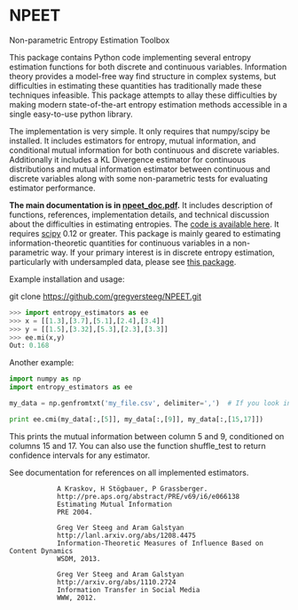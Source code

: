 NPEET
=====

Non-parametric Entropy Estimation Toolbox

This package contains Python code implementing several entropy estimation functions for both discrete and continuous variables. Information theory provides a model-free way find structure in complex systems, but difficulties in estimating these quantities has traditionally made these techniques infeasible. This package attempts to allay these difficulties by making modern state-of-the-art entropy estimation methods accessible in a single easy-to-use python library. 

The implementation is very simple. It only requires that numpy/scipy be installed. It includes estimators for entropy, mutual information, and conditional mutual information for both continuous and discrete variables. Additionally it includes a KL Divergence estimator for continuous distributions and mutual information estimator between continuous and discrete variables along with some non-parametric tests for evaluating estimator performance.

**The main documentation is in <a href="https://github.com/gregversteeg/NPEET/blob/master/npeet_doc.pdf">npeet_doc.pdf</a>.**
It includes description of functions, references, implementation details, and technical discussion about the difficulties in estimating entropies. The <a href="http://www.isi.edu/~gregv/npeet.tgz">code is available here</a>. It requires <a href="http://www.scipy.org">scipy</a> 0.12 or greater. This package is mainly geared to estimating information-theoretic quantities for continuous variables in a non-parametric way. If your primary interest is in discrete entropy estimation, particularly with undersampled data, please see <a href="http://thoth-python.org">this package</a>.</p> 

Example installation and usage:

git clone https://github.com/gregversteeg/NPEET.git

```python
>>> import entropy_estimators as ee
>>> x = [[1.3],[3.7],[5.1],[2.4],[3.4]]
>>> y = [[1.5],[3.32],[5.3],[2.3],[3.3]]
>>> ee.mi(x,y)
Out: 0.168
```

Another example:

```python
import numpy as np
import entropy_estimators as ee

my_data = np.genfromtxt('my_file.csv', delimiter=',')  # If you look in the documentation, there is a way to skip header rows and other things

print ee.cmi(my_data[:,[5]], my_data[:,[9]], my_data[:,[15,17]])
```
This prints the mutual information between column 5 and 9, conditioned on columns 15 and 17. You can also use the function shuffle_test to return confidence intervals for any estimator. 
		
See documentation for references on all implemented estimators.

				A Kraskov, H Stögbauer, P Grassberger. 
				http://pre.aps.org/abstract/PRE/v69/i6/e066138
				Estimating Mutual Information
				PRE 2004.

				Greg Ver Steeg and Aram Galstyan 
				http://lanl.arxiv.org/abs/1208.4475
				Information-Theoretic Measures of Influence Based on Content Dynamics
				WSDM, 2013.

				Greg Ver Steeg and Aram Galstyan 
				http://arxiv.org/abs/1110.2724 
				Information Transfer in Social Media
				WWW, 2012.
				
